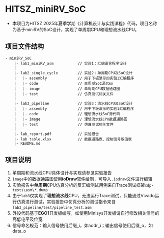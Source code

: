 # HITSZ_miniRV_SoC
- 本项目为HITSZ 2025年夏季学期《计算机设计与实践课程》代码，项目名称为基于miniRV的SoC设计，实现了单周期CPU和理想流水线CPU。

## 项目文件结构
```
- miniRV_SoC
    |- lab1_miniRV_asm           // 实验1：汇编语言程序设计
    |
    |- lab2_single_cycle         // 实验2：单周期CPU及SoC设计
    |   |- assembly              // 用于下板演示的实验1汇编程序
    |   |- code                  // 单周期SoC源代码
    |   |- image                 // 单周期CPU数据通路图
    |   |- test                  // 仿真测试相关文件
    |
    |- lab3_pipeline             // 实验3：流水线CPU及SoC设计
    |   |- assembly              // 用于下板演示的实验1汇编程序
    |   |- code                  // 理想流水线SoC源代码
    |   |- image                 // 理想流水线CPU数据通路图
    |   |- test                  // 仿真测试相关文件
    |
    |- lab_report.pdf            // 实验报告
    |- lab_table.xlsx            // 数据通路表、控制信号取值表
    |- README.md

```
## 项目说明
1. 单周期和流水线CPU具体设计与实现请参见实验报告
2. `image`中的数据通路图使用**ioDraw**软件绘制，可导入`.iodraw`文件进行编辑
3. 实验报告中**单周期**CPU仿真分析的反汇编测试用例来自Trace测试框架`cdp-tests\asm\*.dump`
4. 由于`lab3`仅实现了**理想流水线**CPU，无法运行Trace测试，只能通过Vivado运行仿真进行测试，实验报告中仿真分析的测试指令来自`lab3_pipeline/test/pipeline_test.asm`
5. 外设代码基于**EGO1**开发板编写，如使用Minisys开发板请自行修改相关信号的高低电平及位宽
6. 信号命名规范：输入信号使用后缀_i，如addr_i；输出信号使用后缀_o，如data_o
